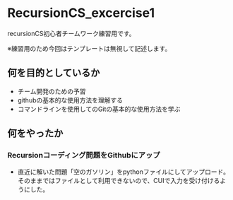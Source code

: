 # RecursionCS_excercise1
recursionCS初心者チームワーク練習用です。

※練習用のため今回はテンプレートは無視して記述します。

## 何を目的としているか
 - チーム開発のための予習
 - githubの基本的な使用方法を理解する
 - コマンドラインを使用してのGitの基本的な使用方法を学ぶ

## 何をやったか
 ### Recursionコーディング問題をGithubにアップ
 - 直近に解いた問題「空のガソリン」をpythonファイルにしてアップロード。
   そのままではファイルとして利用できないので、CUIで入力を受け付けるようにした。
